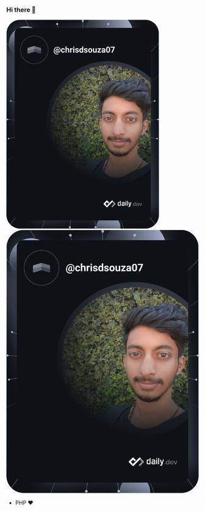 ### Hi there 👋

<a href="https://app.daily.dev/chrisdsouza07"><img src="https://github.com/chrisdsouza07/chrisdsouza07/blob/master/devcard.svg" width="400" alt="Chris Dsouza's Dev Card"/></a>
<img src="https://github.com/chrisdsouza07/chrisdsouza07/blob/main/devcard.svg">
<!--

Here are some ideas to get you started:

- 🔭 I’m currently working on ...
- 🌱 I’m currently learning ...
- 👯 I’m looking to collaborate on ...
- 🤔 I’m looking for help with ...
- 💬 Ask me about ...
- 📫 How to reach me: ...
- 😄 Pronouns: ...
- ⚡ Fun fact: ...
-->

- PHP ❤️
